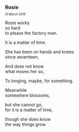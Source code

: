 ### Rosie
<p style="margin:0; margin-top: -0.5rem">
  <em>
    <small><small>31 March 2019</small></small>
  </em>
</p>

Rosie works\
so hard\
to please the factory man.

It is a matter of time.

She has been on hands and knees\
since seventeen,

And does not know\
what moves her so,

To longing, maybe, for something.

Meanwhile\
somewhere blossoms,

but she cannot go,\
for it is a matter of time,

though she does know\
the way things grow.
